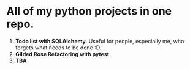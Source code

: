 # All of my python projects in one repo.

1. **Todo list with SQLAlchemy.** Useful for people, especially me, who forgets what needs to be done :D.
2. **Gilded Rose Refactoring with pytest**
3. **TBA**
